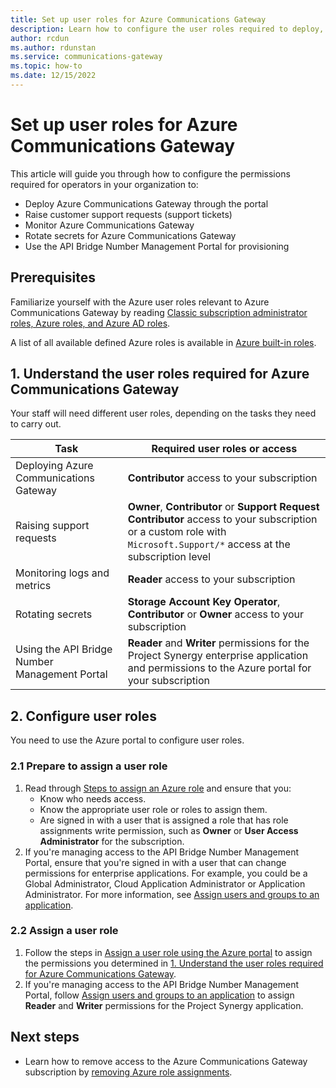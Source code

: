 ```yaml
---
title: Set up user roles for Azure Communications Gateway
description: Learn how to configure the user roles required to deploy, manage and monitor your Azure Communications Gateway
author: rcdun
ms.author: rdunstan
ms.service: communications-gateway
ms.topic: how-to
ms.date: 12/15/2022 
---
```


# Set up user roles for Azure Communications Gateway

This article will guide you through how to configure the permissions required for operators in your organization to:

- Deploy Azure Communications Gateway through the portal
- Raise customer support requests (support tickets)
- Monitor Azure Communications Gateway
- Rotate secrets for Azure Communications Gateway
- Use the API Bridge Number Management Portal for provisioning

## Prerequisites

Familiarize yourself with the Azure user roles relevant to Azure Communications Gateway by reading [Classic subscription administrator roles, Azure roles, and Azure AD roles](../role-based-access-control/rbac-and-directory-admin-roles.md).

A list of all available defined Azure roles is available in [Azure built-in roles](../role-based-access-control/built-in-roles.md).

## 1. Understand the user roles required for Azure Communications Gateway

Your staff will need different user roles, depending on the tasks they need to carry out.

|Task  | Required user roles or access |
|---------|---------|
| Deploying Azure Communications Gateway |**Contributor** access to your subscription|
| Raising support requests |**Owner**, **Contributor** or **Support Request Contributor** access to your subscription or a custom role with `Microsoft.Support/*` access at the subscription level|
|Monitoring logs and metrics | **Reader** access to your subscription|
|Rotating secrets |**Storage Account Key Operator**, **Contributor** or **Owner** access to your subscription|
|Using the API Bridge Number Management Portal|**Reader** and **Writer** permissions for the Project Synergy enterprise application and permissions to the Azure portal for your subscription|

## 2. Configure user roles

You need to use the Azure portal to configure user roles.

### 2.1 Prepare to assign a user role

1. Read through [Steps to assign an Azure role](../role-based-access-control/role-assignments-steps.md) and ensure that you:
    - Know who needs access.
    - Know the appropriate user role or roles to assign them.
    - Are signed in with a user that is assigned a role that has role assignments write permission, such as **Owner** or **User Access Administrator** for the subscription.
1. If you're managing access to the API Bridge Number Management Portal, ensure that you're signed in with a user that can change permissions for enterprise applications. For example, you could be a Global Administrator, Cloud Application Administrator or Application Administrator. For more information, see [Assign users and groups to an application](../active-directory/manage-apps/assign-user-or-group-access-portal.md).

### 2.2 Assign a user role

1. Follow the steps in [Assign a user role using the Azure portal](../role-based-access-control/role-assignments-portal.md) to assign the permissions you determined in [1. Understand the user roles required for Azure Communications Gateway](#1-understand-the-user-roles-required-for-azure-communications-gateway).
1. If you're managing access to the API Bridge Number Management Portal, follow [Assign users and groups to an application](../active-directory/manage-apps/assign-user-or-group-access-portal.md) to assign **Reader** and **Writer** permissions for the Project Synergy application.

## Next steps

- Learn how to remove access to the Azure Communications Gateway subscription by [removing Azure role assignments](../role-based-access-control/role-assignments-remove.md).
